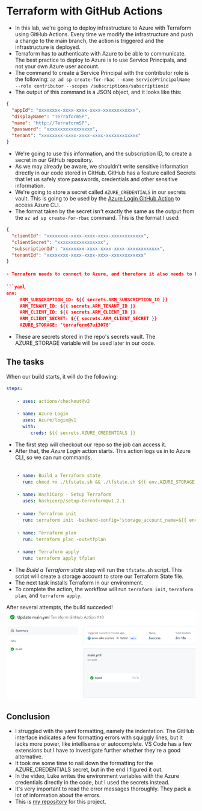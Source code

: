 # Terraform with GitHub Actions

- In this lab, we're going to deploy infrastructure to Azure with Terraform using GitHub Actions. Every time we modify the infrastructure and push a change to the main branch, the action is triggered and the infrastructure is deployed.
- Terraform has to authenticate with Azure to be able to communicate. The best practice to deploy to Azure is to use Service Principals, and not your own Azure user account.
- The command to create a Service Principal with the contributor role is the following: `az ad sp create-for-rbac --name ServicePrincipalName  --role contributor --scopes /subscriptions/subscriptionid`
- The output of this command is a JSON object, and it looks like this:

```json
{
  "appId": "xxxxxxxx-xxxx-xxxx-xxxx-xxxxxxxxxxxx",
  "displayName": "TerraformSP",
  "name": "http://TerraformSP",
  "password": "xxxxxxxxxxxxxxxxx",
  "tenant": "xxxxxxxx-xxxx-xxxx-xxxx-xxxxxxxxxxxx"
}
```

- We're going to use this information, and the subscription ID, to create a secret in our GitHub repository.
- As we may already be aware, we shouldn't write sensitive information directly in our code stored in GitHub. GitHub has a feature called Secrets that let us safely store passwords, credentials and other sensitive information.
- We're going to store a secret called `AZURE_CREDENTIALS` in our secrets vault. This is going to be used by the [Azure Login GitHub Action](https://github.com/marketplace/actions/azure-login) to access Azure CLI.
- The format taken by the secret isn't exactly the same as the output from the `az ad sp create-for-rbac` command. This is the format I used:

```json
{
  "clientId": "xxxxxxxx-xxxx-xxxx-xxxx-xxxxxxxxxxxx",
  "clientSecret": "xxxxxxxxxxxxxxxxx",
  "subscriptionId": "xxxxxxxx-xxxx-xxxx-xxxx-xxxxxxxxxxxx",
  "tenantId": "xxxxxxxx-xxxx-xxxx-xxxx-xxxxxxxxxxxx"
}

- Terraform needs to connect to Azure, and therefore it also needs to be able to read the Azure credentials. We need to store these credentials in our code in environment variables that Terraform will recognize. That's how I did it:

```yaml
env:
     ARM_SUBSCRIPTION_ID: ${{ secrets.ARM_SUBSCRIPTION_ID }}
     ARM_TENANT_ID: ${{ secrets.ARM_TENANT_ID }}
     ARM_CLIENT_ID: ${{ secrets.ARM_CLIENT_ID }}
     ARM_CLIENT_SECRET: ${{ secrets.ARM_CLIENT_SECRET }}
     AZURE_STORAGE: 'terraform67ui3078'
```

- These are secrets stored in the repo's secrets vault. The AZURE_STORAGE variable will be used later in our code.

## The tasks

When our build starts, it will do the following:

```yaml
steps:
    
    - uses: actions/checkout@v2
      
    - name: Azure Login
      uses: Azure/login@v1
      with:
         creds: ${{ secrets.AZURE_CREDENTIALS }}
```

- The first step will checkout our repo so the job can access it.
- After that, the *Azure Login* action starts. This action logs us in to Azure CLI, so we can run commands.

```yaml
 
    - name: Build a Terraform state
      run: chmod +x ./tfstate.sh && ./tfstate.sh ${{ env.AZURE_STORAGE }}
        
    - name: HashiCorp - Setup Terraform
      uses: hashicorp/setup-terraform@v1.2.1
      
    - name: Terrafrom init
      run: terraform init -backend-config="storage_account_name=${{ env.AZURE_STORAGE }}"
      
    - name: Terraform plan
      run: terraform plan -out=tfplan
      
    - name: Terraform apply
      run: terraform apply tfplan
```

- The *Build a Terraform state* step will run the `tfstate.sh` script. This script will create a storage account to store our Terraform State file.
- The next task installs Terraform in our environment.
- To complete the action, the workflow will run `terraform init`, `terraform plan`, and `terraform apply`.

After several attempts, the build succeded!
![successfull build](project3_build_success.png)

## Conclusion

- I struggled with the yaml formatting, namely the indentation. The GitHub interface indicates a few formatting errors with squiggly lines, but it lacks more power, like intellisense or autocomplete. VS Code has a few extensions but I have to investigate further whether they're a good alternative.
- It took me some time to nail down the formatting for the AZURE_CREDENTIALS secret, but in the end I figured it out.
- In the video, Luke writes the environment variables with the Azure credentials directly in the code, but I used the secrets instead.
- It's very important to read the error messages thoroughly. They pack a lot of information about the errors.
- This is [my repository](https://github.com/suvo-oko/terraform-ghactions) for this project.
  